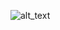 ![alt_text](https://github.com/99003579/SDLC_Calculator_Project/upload/main/Miniproject/2_Design/High_Level_Design)

